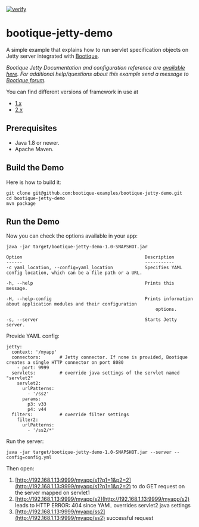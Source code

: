 [![verify](https://github.com/bootique-examples/bootique-jetty-demo/actions/workflows/verify.yml/badge.svg)](https://github.com/bootique-examples/bootique-jetty-demo/actions/workflows/verify.yml)

# bootique-jetty-demo

A simple example that explains how to run servlet specification objects on Jetty server integrated with [Bootique](https://bootique.io). 

*Bootique Jetty Documentation and configuration reference are [available here](https://bootique.io/docs/0/bootique-jetty-docs/).*
*For additional help/questions about this example send a message to [Bootique forum](https://groups.google.com/forum/#!forum/bootique-user).*

You can find different versions of framework in use at
* [1.x](https://github.com/bootique-examples/bootique-jetty-demo/tree/1.x)
* [2.x](https://github.com/bootique-examples/bootique-jetty-demo/tree/2.x)

## Prerequisites

* Java 1.8 or newer.
* Apache Maven.

## Build the Demo

Here is how to build it:

	git clone git@github.com:bootique-examples/bootique-jetty-demo.git
	cd bootique-jetty-demo
	mvn package

## Run the Demo

Now you can check the options available in your app:

    java -jar target/bootique-jetty-demo-1.0-SNAPSHOT.jar
    
    Option                                              Description
    ------                                              -----------    
    -c yaml_location, --config=yaml_location            Specifies YAML config location, which can be a file path or a URL.

    -h, --help                                          Prints this message.

    -H, --help-config                                   Prints information about application modules and their configuration
                                                            options.
                                                            
    -s, --server                                        Starts Jetty server.


Provide YAML config:

    jetty:
      context: '/myapp'
      connectors:       # Jetty connector. If none is provided, Bootique creates a single HTTP connector on port 8080
        - port: 9999
      servlets:         # override java settings of the servlet named "servlet2"
        servlet2:
          urlPatterns:
            - '/ss2'
          params:
            p3: v33
            p4: v44
      filters:          # override filter settings
        filter2:
          urlPatterns:
            - '/ss2/*'

Run the server:
    
    java -jar target/bootique-jetty-demo-1.0-SNAPSHOT.jar --server --config=config.yml

Then open:
1. [http://192.168.1.13:9999/myapp/s1?p1=1&p2=2](http://192.168.1.13:9999/myapp/s1?p1=1&p2=2) to do GET request on the server mapped on servlet1
2. [http://192.168.1.13:9999/myapp/s2](http://192.168.1.13:9999/myapp/s2) leads to HTTP ERROR: 404 since YAML overrides servlet2 java settings
3. [http://192.168.1.13:9999/myapp/ss2](http://192.168.1.13:9999/myapp/ss2) successful request




    

